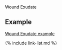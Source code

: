 ﻿Wound Exudate

## Example

[Wound Exudate example](Observation-WoundExudate-example.html)


{% include link-list.md %}